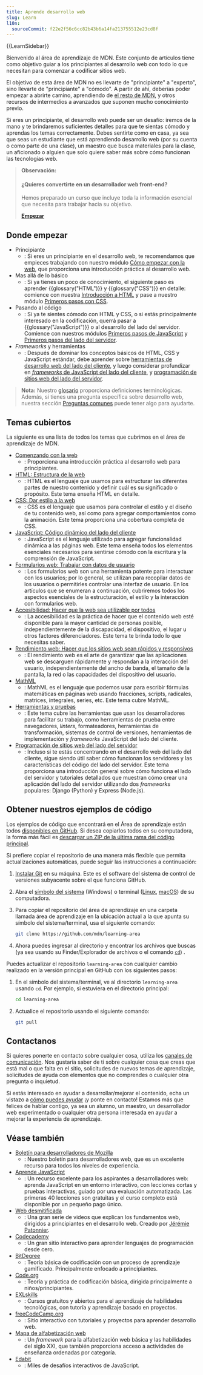 ```yaml
---
title: Aprende desarrollo web
slug: Learn
l10n:
  sourceCommit: f22e2f56c6cc82b43b6a14fa213755512e23cd8f
---
```


{{LearnSidebar}}

Bienvenido al área de aprendizaje de MDN. Este conjunto de artículos tiene como objetivo guiar a los principiantes al desarrollo web con todo lo que necesitan para comenzar a codificar sitios web.

El objetivo de esta área de MDN no es llevarte de "principiante" a "experto", sino llevarte de "principiante" a "cómodo". A partir de ahí, deberías poder empezar a abrirte camino, aprendiendo de [el resto de MDN](/es/), y otros recursos de intermedios a avanzados que suponen mucho conocimiento previo.

Si eres un principiante, el desarrollo web puede ser un desafío: iremos de la mano y te brindaremos suficientes detalles para que te sientas cómodo y aprendas los temas correctamente. Debes sentirte como en casa, ya sea que seas un estudiante que está aprendiendo desarrollo web (por su cuenta o como parte de una clase), un maestro que busca materiales para la clase, un aficionado o alguien que solo quiere saber más sobre cómo funcionan las tecnologías web.

> **Observación:**
>
> #### ¿Quieres convertirte en un desarrollador web front-end?
>
> Hemos preparado un curso que incluye toda la información esencial que necesita para trabajar hacia su objetivo.
>
> [**Empezar**](/es/docs/Learn/Front-end_web_developer)

## Donde empezar

- Principiante
  - : Si eres un principiante en el desarrollo web, te recomendamos que empieces trabajando con nuestro módulo [Cómo empezar con la web](/es/docs/Learn/Getting_started_with_the_web), que proporciona una introducción práctica al desarrollo web.
- Mas allá de lo básico
  - : Si ya tienes un poco de conocimiento, el siguiente paso es aprender {{glossary("HTML")}} y {{glossary("CSS")}} en detalle: comience con nuestra [Introducción a HTML](/es/docs/Learn/HTML/Introduction_to_HTML) y pase a nuestro módulo [Primeros pasos con CSS](/es/docs/Learn/CSS/First_steps).
- Pasando al código
  - : Si ya te sientes cómodo con HTML y CSS, o si estás principalmente interesado en la codificación, querrá pasar a {{glossary("JavaScript")}} o al desarrollo del lado del servidor. Comience con nuestros módulos [Primeros pasos de JavaScript](/es/docs/Learn/JavaScript/First_steps) y [Primeros pasos del lado del servidor](/es/docs/Learn/Server-side/First_steps).
- _Frameworks_ y herramientas
  - : Después de dominar los conceptos básicos de HTML, CSS y JavaScript estándar, debe aprender sobre [herramientas de desarrollo web del lado del cliente](/es/docs/Learn/Tools_and_testing/Understanding_client-side_tools), y luego considerar profundizar en [_frameworks_ de JavaScript del lado del cliente](/es/docs/Learn/Tools_and_testing/Client-side_JavaScript_frameworks), y [programación de sitios web del lado del servidor](/es/docs/Learn/Server-side).

> **Nota:** Nuestro [glosario](/es/docs/Glossary) proporciona definiciones terminológicas. Además, si tienes una pregunta específica sobre desarrollo web, nuestra sección [Preguntas comunes](/es/docs/Learn/Common_questions) puede tener algo para ayudarte.

## Temas cubiertos

La siguiente es una lista de todos los temas que cubrimos en el área de aprendizaje de MDN.

- [Comenzando con la web](/es/docs/Learn/Getting_started_with_the_web)
  - : Proporciona una introducción práctica al desarrollo web para principiantes.
- [HTML: Estructura de la web](/es/docs/Learn/HTML)
  - : HTML es el lenguaje que usamos para estructurar las diferentes partes de nuestro contenido y definir cuál es su significado o propósito. Este tema enseña HTML en detalle.
- [CSS: Dar estilo a la web](/es/docs/Learn/CSS)
  - : CSS es el lenguaje que usamos para controlar el estilo y el diseño de tu contenido web, así como para agregar comportamientos como la animación. Este tema proporciona una cobertura completa de CSS.
- [JavaScript: Código dinámico del lado del cliente](/es/docs/Learn/JavaScript)
  - : JavaScript es el lenguaje utilizado para agregar funcionalidad dinámica a las páginas web. Este tema enseña todos los elementos esenciales necesarios para sentirse cómodo con la escritura y la comprensión de JavaScript.
- [Formularios web: Trabajar con datos de usuario](/es/docs/Learn/Forms)
  - : Los formularios web son una herramienta potente para interactuar con los usuarios; por lo general, se utilizan para recopilar datos de los usuarios o permitirles controlar una interfaz de usuario. En los artículos que se enumeran a continuación, cubriremos todos los aspectos esenciales de la estructuración, el estilo y la interacción con formularios web.
- [Accesibilidad: Hacer que la web sea utilizable por todos](/es/docs/Learn/Accessibility)
  - : La accesibilidad es la práctica de hacer que el contenido web esté disponible para la mayor cantidad de personas posible, independientemente de la discapacidad, el dispositivo, el lugar u otros factores diferenciadores. Este tema te brinda todo lo que necesitas saber.
- [Rendimiento web: Hacer que los sitios web sean rápidos y responsivos](/es/docs/Learn/Performance)
  - : El rendimiento web es el arte de garantizar que las aplicaciones web se descarguen rápidamente y respondan a la interacción del usuario, independientemente del ancho de banda, el tamaño de la pantalla, la red o las capacidades del dispositivo del usuario.
- [MathML](/es/docs/Learn/MathML)
  - : MathML es el lenguaje que podemos usar para escribir fórmulas matemáticas en páginas web usando fracciones, scripts, radicales, matrices, integrales, series, etc. Este tema cubre MathML.
- [Herramientas y pruebas](/es/docs/Learn/Tools_and_testing)
  - : Este tema cubre las herramientas que usan los desarrolladores para facilitar su trabajo, como herramientas de prueba entre navegadores, _linters_, formateadores, herramientas de transformación, sistemas de control de versiones, herramientas de implementación y _frameworks_ JavaScript del lado del cliente.
- [Programación de sitios web del lado del servidor](/es/docs/Learn/Server-side)
  - : Incluso si te estás concentrando en el desarrollo web del lado del cliente, sigue siendo útil saber cómo funcionan los servidores y las características del código del lado del servidor. Este tema proporciona una introducción general sobre cómo funciona el lado del servidor y tutoriales detallados que muestran cómo crear una aplicación del lado del servidor utilizando dos _frameworks_ populares: Django (Python) y Express (Node.js).

## Obtener nuestros ejemplos de código

Los ejemplos de código que encontrará en el Área de aprendizaje están todos [disponibles en GitHub](https://github.com/mdn/learning-area/). Si desea copiarlos todos en su computadora, la forma más fácil es [descargar un ZIP de la última rama del código principal](https://codeload.github.com/mdn/learning-area/zip/main).

Si prefiere copiar el repositorio de una manera más flexible que permita actualizaciones automáticas, puede seguir las instrucciones a continuación:

1. [Instalar Git](https://git-scm.com/downloads) en su máquina. Este es el software del sistema de control de versiones subyacente sobre el que funciona GitHub.
2. Abra el [símbolo del sistema](https://www.lifewire.com/how-to-open-command-prompt-2618089) (Windows) o terminal ([Linux](https://help.ubuntu.com/community/UsingTheTerminal), [macOS](https://blog.teamtreehouse.com/introduction-to-the-mac-os-x-command-line)) de su computadora.
3. Para copiar el repositorio del área de aprendizaje en una carpeta llamada área de aprendizaje en la ubicación actual a la que apunta su símbolo del sistema/terminal, usa el siguiente comando:

   ```bash
   git clone https://github.com/mdn/learning-area
   ```

4. Ahora puedes ingresar al directorio y encontrar los archivos que buscas (ya sea usando su Finder/Explorador de archivos o el comando [`cd`](<https://en.wikipedia.org/wiki/Cd_(command)>)) .

Puedes actualizar el repositorio `learning-area` con cualquier cambio realizado en la versión principal en GitHub con los siguientes pasos:

1. En el símbolo del sistema/terminal, ve al directorio `learning-area` usando `cd`. Por ejemplo, si estuviera en el directorio principal:

   ```bash
   cd learning-area
   ```

2. Actualice el repositorio usando el siguiente comando:

   ```bash
   git pull
   ```

## Contactanos

Si quieres ponerte en contacto sobre cualquier cosa, utiliza los [canales de comunicación](/es/docs/MDN/Community/Communication_channels). Nos gustaría saber de ti sobre cualquier cosa que creas que está mal o que falta en el sitio, solicitudes de nuevos temas de aprendizaje, solicitudes de ayuda con elementos que no comprendes o cualquier otra pregunta o inquietud.

Si estás interesado en ayudar a desarrollar/mejorar el contenido, echa un vistazo a [cómo puedes ayudar](/es/docs/MDN/Contribute) ¡y ponte en contacto! Estamos más que felices de hablar contigo, ya sea un alumno, un maestro, un desarrollador web experimentado o cualquier otra persona interesada en ayudar a mejorar la experiencia de aprendizaje.

## Véase también

- [Boletín para desarrolladores de Mozilla](https://www.mozilla.org/es/newsletter/developer/)
  - : Nuestro boletín para desarrolladores web, que es un excelente recurso para todos los niveles de experiencia.
- [Aprende JavaScript](https://learnjavascript.online/)
  - : Un recurso excelente para los aspirantes a desarrolladores web: aprenda JavaScript en un entorno interactivo, con lecciones cortas y pruebas interactivas, guiado por una evaluación automatizada. Las primeras 40 lecciones son gratuitas y el curso completo está disponible por un pequeño pago único.
- [Web desmitificada](https://www.youtube.com/playlist?list=PLo3w8EB99pqLEopnunz-dOOBJ8t-Wgt2g)
  - : Una gran serie de videos que explican los fundamentos web, dirigidos a principiantes en el desarrollo web. Creado por [Jérémie Patonnier](https://twitter.com/JeremiePat).
- [Codecademy](https://www.codecademy.com/)
  - : Un gran sitio interactivo para aprender lenguajes de programación desde cero.
- [BitDegree](https://www.bitdegree.org/learn/)
  - : Teoría básica de codificación con un proceso de aprendizaje gamificado. Principalmente enfocado a principiantes.
- [Code.org](https://code.org/)
  - : Teoría y práctica de codificación básica, dirigida principalmente a niños/principiantes.
- [EXLskills](https://exlskills.com/learn-en/courses)
  - : Cursos gratuitos y abiertos para el aprendizaje de habilidades tecnológicas, con tutoría y aprendizaje basado en proyectos.
- [freeCodeCamp.org](https://www.freecodecamp.org/)
  - : Sitio interactivo con tutoriales y proyectos para aprender desarrollo web.
- [Mapa de alfabetización web](https://foundation.mozilla.org/en/initiatives/web-literacy/core-curriculum/)
  - : Un _framework_ para la alfabetización web básica y las habilidades del siglo XXI, que también proporciona acceso a actividades de enseñanza ordenadas por categoría.
- [Edabit](https://edabit.com/challenges/javascript)
  - : Miles de desafíos interactivos de JavaScript.
